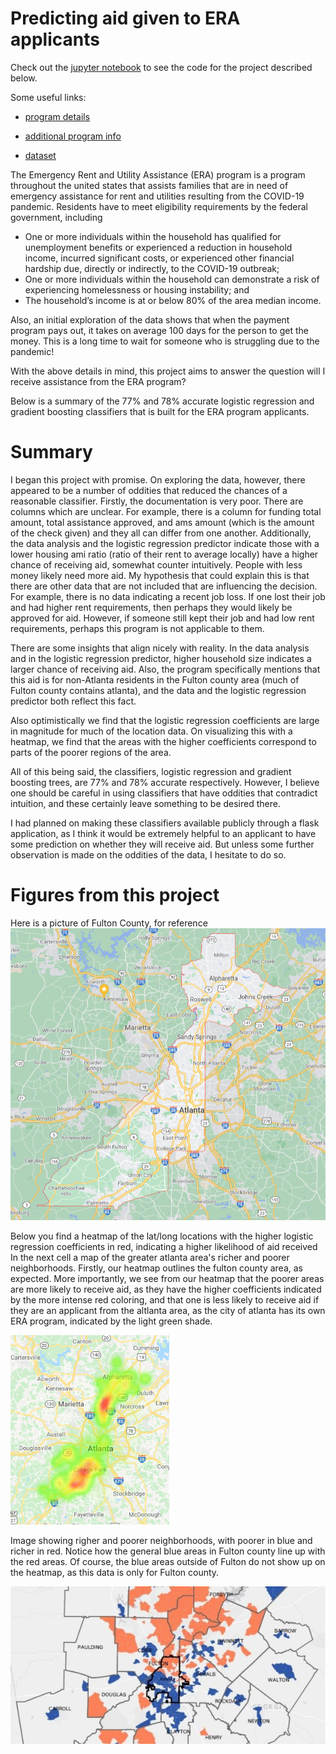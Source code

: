 # Predicting aid given to ERA applicants

Check out the [jupyter notebook](https://github.com/jcummingsutk/fulton_county_ERA_applications/blob/master/notebook.ipynb) to see the code for the project described below.

Some useful links:

* [program details](https://www.fultoncountyga.gov/covid-19/rental-assistance)

* [additional program info](https://sharefulton.fultoncountyga.gov/stories/s/Emergency-Rental/22ag-mzc6)

* [dataset](https://sharefulton.fultoncountyga.gov/Health-Human-Services/Neighborly-ERA-Applications/std8-6vc9)


The Emergency Rent and Utility Assistance (ERA) program is a program throughout the united states that assists families that are in need of emergency assistance for rent and utilities resulting from the COVID-19 pandemic. Residents have to meet eligibility requirements by the federal government, including

* One or more individuals within the household has qualified for unemployment benefits or experienced a reduction in household income, incurred significant costs, or experienced other financial hardship due, directly or indirectly, to the COVID-19 outbreak;
* One or more individuals within the household can demonstrate a risk of experiencing homelessness or housing instability; and
* The household’s income is at or below 80% of the area median income.

Also, an initial exploration of the data shows that when the payment program pays out, it takes on average 100 days for the person to get the money. This is a long time to wait for someone who is struggling due to the pandemic!

With the above details in mind, this project aims to answer the question will I receive assistance from the ERA program?

Below is a summary of the 77% and 78% accurate logistic regression and gradient boosting classifiers that is built for the ERA program applicants.

# Summary

I began this project with promise. On exploring the data, however, there appeared to be a number of oddities that reduced the chances of a reasonable classifier. Firstly, the documentation is very poor. There are columns which are unclear. For example, there is a column for funding total amount, total assistance approved, and ams amount (which is the amount of the check given) and they all can differ from one another. Additionally, the data analysis and the logistic regression predictor indicate those with a lower housing ami ratio (ratio of their rent to average locally) have a higher chance of receiving aid, somewhat counter intuitively. People with less money likely need more aid. My hypothesis that could explain this is that there are other data that are not included that are influencing the decision. For example, there is no data indicating a recent job loss. If one lost their job and had higher rent requirements, then perhaps they would likely be approved for aid. However, if someone still kept their job and had low rent requirements, perhaps this program is not applicable to them.

There are some insights that align nicely with reality. In the data analysis and in the logistic regression predictor, higher household size indicates a larger chance of receiving aid. Also, the program specifically mentions that this aid is for non-Atlanta residents in the Fulton county area (much of Fulton county contains atlanta), and the data and the logistic regression predictor both reflect this fact.

Also optimistically we find that the logistic regression coefficients are large in magnitude for much of the location data. On visualizing this with a heatmap, we find that the areas with the higher coefficients correspond to parts of the poorer regions of the area.

All of this being said, the classifiers, logistic regression and gradient boosting trees, are 77% and 78% accurate respectively. However, I believe one should be careful in using classifiers that have oddities that contradict intuition, and these certainly leave something to be desired there.

I had planned on making these classifiers available publicly through a flask application, as I think it would be extremely helpful to an applicant to have some prediction on whether they will receive aid. But unless some further observation is made on the oddities of the data, I hesitate to do so.

# Figures from this project

Here is a picture of Fulton County, for reference
![Fulton County](https://github.com/jcummingsutk/fulton_county_ERA_applications/blob/master/img/fulton.png)

Below you find a heatmap of the lat/long locations with the higher logistic regression coefficients in red, indicating a higher likelihood of aid received In the next cell a map of the greater atlanta area's richer and poorer neighborhoods. Firstly, our heatmap outlines the fulton county area, as expected. More importantly, we see from our heatmap that the poorer areas are more likely to receive aid, as they have the higher coefficients indicated by the more intense red coloring, and that one is less likely to receive aid if they are an applicant from the altlanta area, as the city of atlanta has its own ERA program, indicated by the light green shade.

![Heatmap of Logistic Regression Coefficients](https://github.com/jcummingsutk/fulton_county_ERA_applications/blob/master/img/large_heatmap.png)

Image showing righer and poorer neighborhoods, with poorer in blue and richer in red. Notice how the general blue areas in Fulton county line up with the red areas. Of course, the blue areas outside of Fulton do not show up on the heatmap, as this data is only for Fulton county.

![Heatmap of Logistic Regression Coefficients](https://github.com/jcummingsutk/fulton_county_ERA_applications/blob/master/img/high_low_income_area.jpg)
